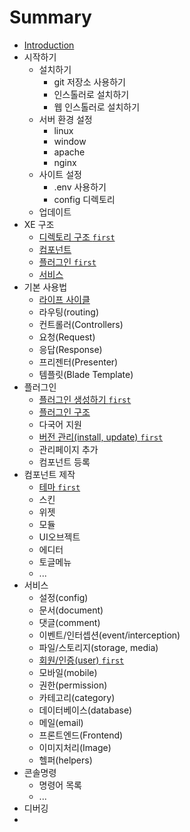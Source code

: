 # Summary

* [Introduction](README.md)
* 시작하기
   * 설치하기
     * git 저장소 사용하기
     * 인스톨러로 설치하기
     * 웹 인스톨러로 설치하기
   * 서버 환경 설정
     * linux
     * window
     * apache
     * nginx
   * 사이트 설정
     * .env 사용하기
     * config 디렉토리
   * 업데이트
* XE 구조
   * [디렉토리 구조 `first`](structure.md)
   * [컴포넌트](components.md)
   * [플러그인 `first`](plugin.md)
   * [서비스](service.md)
* 기본 사용법
   * [라이프 사이클](lifecycle.md)
   * 라우팅(routing)
   * 컨트롤러(Controllers)
   * 요청(Request)
   * 응답(Response)
   * 프리젠터(Presenter)
   * 템플릿(Blade Template)
* 플러그인
   * [플러그인 생성하기 `first`](plugin-generation.md)
   * [플러그인 구조](plugin-structure.md)
   * 다국어 지원
   * [버전 관리(install, update) `first`](plugin-versions.md)
   * 관리페이지 추가
   * 컴포넌트 등록
* 컴포넌트 제작
   * [테마 `first`](component-theme.md)
   * 스킨
   * 위젯
   * 모듈
   * UI오브젝트
   * 에디터
   * 토글메뉴
   * ...
* 서비스
   * 설정(config)
   * 문서(document)
   * 댓글(comment)
   * 이벤트/인터셉션(event/interception)
   * 파일/스토리지(storage, media)
   * [회원/인증(user) `first`](user.md)
   * 모바일(mobile)
   * 권한(permission)
   * 카테고리(category)
   * 데이터베이스(database)
   * 메일(email)
   * 프론트엔드(Frontend)
   * 이미지처리(Image)
   * 헬퍼(helpers)
* 콘솔명령
   * 명령어 목록
   * ...
* 디버깅
* 